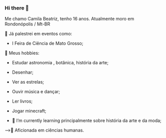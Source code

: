 ### Hi there 👋

Me chamo  Camila Beatriz, tenho 16 anos.
Atualmente  moro em Rondonópolis / Mt-BR
 
🚀 Já palestrei em eventos como: 
  - I Feira de Ciência de Mato Grosso;

🌟 Meus  hobbies: 
  - Estudar astronomia ,  botânica,  história da arte; 
  - Desenhar;  
  - Ver as estrelas;
  - Ouvir música e dançar;
  - Ler livros; 
  - Jogar minecraft;
  
- 🌱 I’m currently learning  principalmente sobre história da arte e da moda;

-->🌙  Aficionada em ciências humanas.
